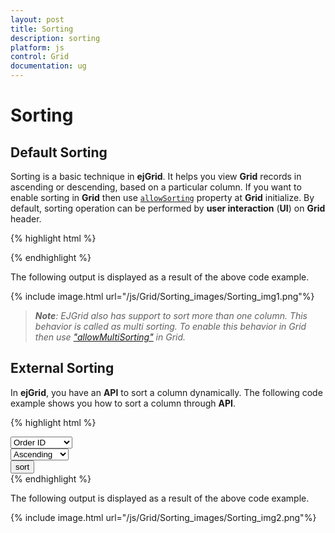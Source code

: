 ```yaml
---
layout: post
title: Sorting
description: sorting
platform: js
control: Grid
documentation: ug
---
```


# Sorting

## Default Sorting

Sorting is a basic technique in **ejGrid**. It helps you view **Grid** records in ascending or descending, based on a particular column. If you want to enable sorting in **Grid** then use [`allowSorting`](/js/api/ejgrid#members:allowsorting "allowSorting") property at **Grid** initialize. By default, sorting operation can be performed by **user interaction** (**UI**) on **Grid** header.

{% highlight html %}

<div id="Grid"></div>
<script type="text/javascript">
  $(function () {// Document is ready.
      $("#Grid").ejGrid({
          dataSource: window.gridData,
          allowSorting: true,
          allowPaging: true,
      });
  });
</script>


{% endhighlight %}



The following output is displayed as a result of the above code example.

{% include image.html url="/js/Grid/Sorting_images/Sorting_img1.png"%}

> _**Note**: EJGrid also has support to sort more than one column. This behavior is called as multi sorting. To enable this behavior in Grid then use ["allowMultiSorting"](/js/api/ejgrid#members:allowmultisorting "allowMultiSorting") in Grid._

## External Sorting

In **ejGrid**, you have an **API** to sort a column dynamically. The following code example shows you how to sort a column through **API**. 

{% highlight html %}


<select id="columns">
  <option value="OrderID">Order ID</option>
  <option value="CustomerID">Customer ID</option>
  <option value="EmployeeID">Employee ID</option>
  <option value="ShipCity">Ship City</option>
</select>
<br />
<select id="direction">
  <option>Ascending</option>
  <option>Descending</option>
</select>
<br />
<input type="button" value="sort" id="sort" />
<br />
<div id="Grid"></div>
<script type="text/javascript">
  $(function () {// Document is ready.
      $("#Grid").ejGrid({
          dataSource: window.gridData,
          allowSorting: true,
          allowMultiSorting: true,
          allowPaging: true,
      });
      $("#columns,#direction").ejDropDownList();
      $("#sort").ejButton({
          click: function (args) {
              $("#Grid").ejGrid("sortColumn", $("#columns").ejDropDownList("getSelectedValue"), ej.sortOrder[$("#direction").ejDropDownList("getSelectedValue")]);
          }
      });
  });
</script>
{% endhighlight %}



The following output is displayed as a result of the above code example.

{% include image.html url="/js/Grid/Sorting_images/Sorting_img2.png"%}

